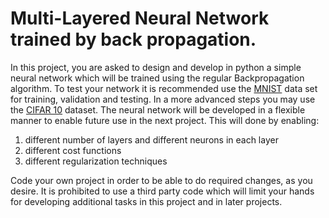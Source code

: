 # Multi-Layered Neural Network trained by back propagation.
In this project, you are asked to design and develop in python a simple neural network which will be trained using the regular Backpropagation algorithm.
To test your network it is recommended use the [MNIST](http://yann.lecun.com/exdb/mnist/index.html) data set for training, validation and testing. In a more advanced steps you may use the [CIFAR 10](https://www.cs.toronto.edu/~kriz/cifar.html) dataset.
The neural network will be developed in a flexible manner to enable future use in the next project.
This will done by enabling:
1. different number of layers and different neurons in each layer
2. different cost functions
3. different regularization techniques

Code your own project in order to be able to do required changes, as you desire. It is prohibited to  use a third party code which will limit your hands for developing additional tasks in this project and in later projects.
